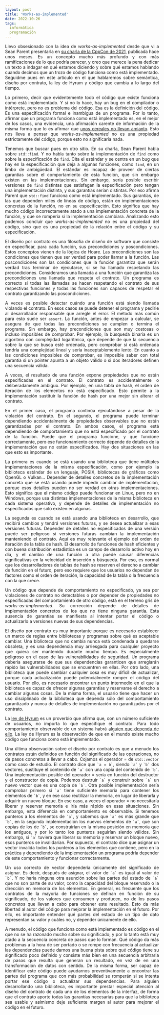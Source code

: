 ```yaml
---
layout: post
title: 'Works-as-implemented'
date: 2022-10-26
tags:
  informática
  programación
---
```

<p style='text-align: justify;'>Llevo obsesionado con la idea de <i>works-as-implemented</i> desde que vi a Sean Parent presentarla en <a href="https://www.youtube.com/watch?v=2FAi2mNYjFA">su charla de la CppCon de 2021</a>, publicada hace unos meses. Es un concepto mucho más profundo y con más ramificaciones de lo que podría parecer, y creo que merece la pena dedicar un texto a indagar en qué estamos diciendo y sobre qué estamos hablando cuando decimos que un trozo de código funciona como está implementado. Seguidme pues en este artículo en el que hablaremos sobre semántica, diseño por contrato, la ley de Hyrum y código que cambia a lo largo del tiempo.</p>

<p style='text-align: justify;'>Lo primero, decir que evidentemente todo el código que existe funciona como está implementado. Y si no lo hace, hay un bug en el compilador o intérprete, pero no es problema del código. Esa es la definición del código. Es una especificación formal e inambigua de un programa. Por lo tanto, afirmar que un programa funciona como está implementado es, en el mejor de los casos, una evidencia, una afirmación carente de información de la misma forma que lo es afirmar que <a href="https://xkcd.com/641/">unos cereales no llevan amianto</a>. Esto nos lleva a pensar que <i>works-as-implemented</i> no es una propiedad estrictamente del código, porque esto no significaría nada.</p>

<p style='text-align: justify;'>Tenemos que buscar pues en otro sitio. En su charla, Sean Parent habla sobre <code>std::find</code>. Y no habla tanto sobre la implementación de <code>find</code> como sobre la especificación de <code>find</code>. Cita el estándar y se centra en un bug que hay en la especificación que deja a algunas funciones, como <code>find</code>, en un limbo de ambigüedad. El estándar es incapaz de proveer de ciertas garantías sobre el comportamiento de esta función, que sin embargo existen en las implementaciones. Sin embargo, sería posible escribir versiones de <code>find</code> distintas que satisfagan la especificación pero tengan una implementación distinta, y sus garantías serían distintas. Por eso afirma Parent que <code>std::find</code> funciona como está implementado. Sus garantías, de las que dependen miles de líneas de código, están en implementaciones concretas de la función, no en su especificación. Esto significa que hay mucho código incorrectamente atado a una implementación concreta de la función, y que se rompería si la implementación cambiara. Analizando esto podemos concluir que <i>works-as-implemented</i> no es una propiedad del código, sino que es una propiedad de la relación entre el código y su especificación.</p>

<p style='text-align: justify;'>El diseño por contrato es una filosofía de diseño de software que consiste en especificar, para cada función, sus precondiciones y poscondiciones. Estos conceptos vienen de la lógica de Hoare. Las precondiciones son las condiciones que tienen que ser verdad para poder llamar a la función. Las poscondiciones son las condiciones que la función garantiza que serán verdad tras terminar de ejecutarse, si se ha llamado respetando las precondiciones. Consideramos una llamada a una función que garantiza las precondiciones una llamada que respeta el contrato. Un programa es correcto si todas las llamadas se hacen respetando el contrato de sus respectivas funciones y todas las funciones son capaces de respetar el contrato garantizando las poscondiciones.</p>

<p style='text-align: justify;'>A veces es posible detectar cuándo una función está siendo llamada violando el contrato. En esos casos se puede detener el programa y pedirle al desarrollador responsable que arregle el error. El método más común para esto suele ser <code>assert</code>. La función, antes de empezar a calcular, se asegura de que todas las precondiciones se cumplen o termina el programa. Sin embargo, hay precondiciones que son muy costosas o incluso imposibles de comprobar. Por ejemplo, la búsqueda binaria es un algoritmo con complejidad logarítmica, que depende de que la secuencia sobre la que se busca esté ordenada, pero comprobar si está ordenada tendría una complejidad lineal y sería inaceptablemente lento. En cuanto a las condiciones imposibles de comprobar, es imposible saber con total garantía si un pointer apunta a un objeto válido o si dos iteradores definen una secuencia válida.</p>

<p style='text-align: justify;'>A veces, el resultado de una función expone propiedades que no están especificadas en el contrato. El contrato es accidentalmente o deliberadamente ambiguo. Por ejemplo, en una tabla de hash, el orden de iteración de los elementos no está especificado. Esto permite a la implementación sustituir la función de hash por una mejor sin alterar el contrato.</p>

<p style='text-align: justify;'>En el primer caso, el programa continúa ejecutándose a pesar de la violación del contrato. En el segundo, el programa puede terminar dependiendo accidentalmente de propiedades observables que no están garantizadas por el contrato. En ambos casos, el programa está dependiendo de comportamiento que no está especificado por el contrato de la función. Puede que el programa funcione, y que funcione correctamente, pero ese funcionamiento correcto depende de detalles de la implementación que no están especificados. Hay dos situaciones en las que esto es importante.</p>

<p style='text-align: justify;'>La primera es cuando se está usando una biblioteca que tiene múltiples implementaciones de la misma especificación, como por ejemplo la biblioteca estándar de un lenguaje, POSIX, bibliotecas de gráficos como OpenGL o Vulkan… Depender de detalles concretos de la implementación concreta que se está usando puede impedir cambiar de implementación, porque esos detalles pueden no ser verdad en otras implementaciones. Esto significa que el mismo código puede funcionar en Linux, pero no en Windows, porque usa distintas implementaciones de la misma biblioteca en cada sistema operativo, y depende de detalles de implementación no especificados que sólo existen en algunas.</p>

<p style='text-align: justify;'>La segunda es cuando se está usando una biblioteca en desarrollo, que recibirá cambios y tendrá versiones futuras, y se desea actualizar a esas versiones futuras. Depender de detalles no especificados de una versión puede ser peligroso si versiones futuras cambian la implementación manteniendo el contrato. Aquí es muy relevante el ejemplo del orden de iteración de la tabla de hash. El desarrollo de funciones de hash eficientes y con buena distribución estadística es un campo de desarrollo activo hoy en día, y el cambio de una función a otra puede causar diferencias significativas en la velocidad de inserción y búsqueda. Por eso, es normal que los desarrolladores de tablas de hash se reserven el derecho a cambiar de función en el futuro, pero eso requiere que los usuarios no dependan de factores como el orden de iteración, la capacidad de la tabla o la frecuencia con la que crece.</p>

<p style='text-align: justify;'>Un código que depende de comportamiento no especificado, ya sea por violaciones de contrato no detectables o por depender de propiedades no especificadas del comportamiento de otro código, está en el terreno gris de <i>works-as-implemented</i>. Su corrección depende de detalles de implementación concretos de los que no tiene ninguna garantía. Esta ausencia de garantías se manifiesta al intentar portar el código o actualizarlo a versiones nuevas de sus dependencias.</p>

<p style='text-align: justify;'>El diseño por contrato es muy importante porque es necesario establecer un marco de reglas entre bibliotecas y programas sobre qué es aceptable cambiar. Una biblioteca que no cambia nunca está condenada a quedarse obsoleta, y es una dependencia muy arriesgada para cualquier proyecto que quiera ser mantenido durante mucho tiempo. Es especialmente peligroso en el caso de las vulnerabilidades de seguridad. Un programa debería asegurarse de que sus dependencias garanticen que arreglarán rápido las vulnerabilidades que se encuentren en ellas. Por otro lado, una biblioteca que puede cambiar cualquier cosa es muy difícil de actualizar, porque cada actualización puede potencialmente romper el código del usuario. Por ello, es necesario encontrar un punto intermedio en el que la biblioteca es capaz de ofrecer algunas garantías y reservarse el derecho a cambiar algunas cosas. De la misma forma, el usuario tiene que hacer un uso disciplinado de la biblioteca que dependa sólo del comportamiento garantizado y nunca de detalles de implementación no garantizados por el contrato.</p>

<p style='text-align: justify;'>La <a href="https://www.hyrumslaw.com/">ley de Hyrum</a> es un proverbio que afirma que, con un número suficiente de usuarios, no importa lo que especifique el contrato. Para todo comportamiento observable de un sistema habrá <a href="https://xkcd.com/1172/">alguien que dependa de ello</a>. La ley de Hyrum es la observación de que en el mundo existe mucho código que funciona como está implementado.</p>

<p style='text-align: justify;'>Una última observación sobre el diseño por contrato es que a menudo los contratos están definidos en función del significado de las operaciones, no de pasos concretos a llevar a cabo. Cojamos el operador = de <code>std::vector</code> como caso de estudio. El contrato dice que <code>`a = b`</code>, siendo <code>`a`</code> y <code>`b`</code> dos vectores, sustituye el contenido de <code>`a`</code> con una copia del contenido de <code>`b`</code>. Una implementación posible del operador = sería en función del destructor y el constructor de copia. Podemos destruir <code>`a`</code> y construir sobre <code>`a`</code> un nuevo vector que es una copia de <code>`b`</code>. Otra posible implementación sería comprobar primero si <code>`a`</code> tiene suficiente memoria para contener los elementos de <code>`b`</code>, y en ese caso reutilizar la memoria, en lugar de liberarla y adquirir un nuevo bloque. En ese caso, a veces el operador = no necesitaría liberar y reservar memoria e iría más rápido en esas situaciones. Sin embargo, esta diferencia en comportamiento es observable. Si tenemos punteros a los elementos de <code>`a`</code>, y sabemos que <code>`a`</code> es más grande que <code>`b`</code>, en la segunda implementación los nuevos elementos de <code>`a`</code>, que son copias de los de <code>`b`</code>, se construirían en la misma posición en memoria que los antiguos, y por lo tanto los punteros seguirían siendo válidos. Sin embargo, si <code>`a`</code> tuviera que liberar su memoria y reservar un bloque nuevo, esos punteros se invalidarían. Por supuesto, el contrato dice que asignar un vector invalida todos los punteros a los elementos que contiene, pero en la práctica y dependiendo de la implementación un programa podría depender de este comportamiento y funcionar correctamente.</p>

<p style='text-align: justify;'>Un uso correcto de vector dependería únicamente del significado de asignar. Es decir, después de asignar, el valor de <code>`a`</code> es igual al valor de <code>`b`</code>. Y no haría ninguna otra asunción sobre las partes del estado de <code>`a`</code> que no son parte de su valor, como la capacidad del bloque reservado o la dirección en memoria de los elementos. En general, es frecuente que los contratos de la mayoría de funciones se definan en función de su significado, de los valores que consumen y producen, no de los pasos concretos que llevan a cabo para obtener este resultado. Esto da más libertad al autor del código para mejorar la implementación en el futuro. Por ello, es importante entender qué partes del estado de un tipo de dato representan su valor y cuáles no, y depender únicamente de ello.</p>

<p style='text-align: justify;'>A menudo, el código que funciona como está implementado es código en el que no se ha razonado mucho sobre su significado, y por lo tanto está muy atado a la secuencia concreta de pasos que lo forman. Qué código da más problemas a la hora de ser portado o se rompe con frecuencia al actualizar las dependencias puede darnos una buena pista sobre qué código tiene su significado poco definido y consiste más bien en una secuencia arbitraria de pasos que resulta que generan un resultado, en vez de en una transformación de datos con sentido. De la misma forma, ser capaz de identificar este código puede ayudarnos preventivamente a encontrar las partes del programa que con más probabilidad se romperán si se intenta portar ese código o actualizar sus dependencias. Para alguien desarrollando una biblioteca, es importante prestar especial atención al diseño del contrato de cada uno de los elementos de la interfaz, de forma que el contrato aporte todas las garantías necesarias para que la biblioteca sea usable y asimismo deje suficiente margen al autor para mejorar el código en el futuro.</p>
